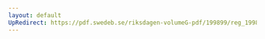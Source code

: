 ```yaml
---
layout: default
UpRedirect: https://pdf.swedeb.se/riksdagen-volumeG-pdf/199899/reg_199899/reg_199899_0133.pdf
---
```

